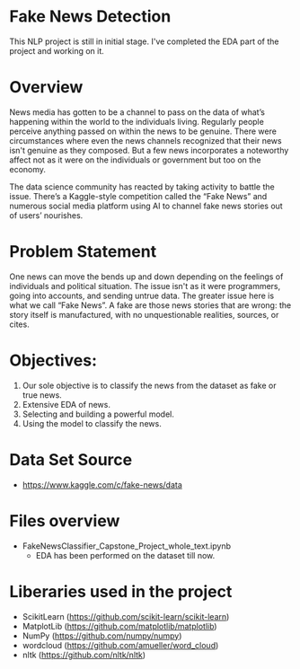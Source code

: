 # Fake News Detection
  This NLP project is still in initial stage. I've completed the EDA part of the project and working on it.
  
# Overview
  News media has gotten to be a channel to pass on the data of what’s happening within the world to the individuals living. Regularly people perceive anything passed on within the news to be genuine. There were circumstances where even the news channels recognized that their news isn't genuine as they composed. But a few news incorporates a noteworthy affect not as it were on the individuals or government but too on the economy.
  
  The data science community has reacted by taking activity to battle the issue. There’s a Kaggle-style competition called the “Fake News” and numerous social media platform using AI to channel fake news stories out of users’ nourishes.

# Problem Statement
  One news can move the bends up and down depending on the feelings of individuals and political situation. The issue isn't as it were programmers, going into accounts, and sending untrue data. The greater issue here is what we call “Fake News”. A fake are those news stories that are wrong: the story itself is manufactured, with no unquestionable realities, sources, or cites.
  
# Objectives:
  1.	Our sole objective is to classify the news from the dataset as fake or true news.
  2.	Extensive EDA of news.
  3.	Selecting and building a powerful model.
  4.	Using the model to classify the news.

# Data Set Source
  * https://www.kaggle.com/c/fake-news/data

# Files overview
  * FakeNewsClassifier_Capstone_Project_whole_text.ipynb
    * EDA has been performed on the dataset till now.

# Liberaries used in the project
  * ScikitLearn (https://github.com/scikit-learn/scikit-learn)
  * MatplotLib (https://github.com/matplotlib/matplotlib)
  * NumPy (https://github.com/numpy/numpy)
  * wordcloud (https://github.com/amueller/word_cloud)
  * nltk (https://github.com/nltk/nltk)
